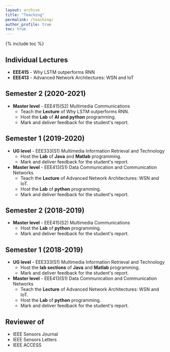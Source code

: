 ```yaml
---
layout: archive
title: "Teaching"
permalink: /teaching/
author_profile: true
toc: true
---
```

{% include toc %}

## Individual Lectures
* **EEE415** - Why LSTM outperforms RNN
* **EEE413** - Advanced Network Architectures: WSN and IoT

## Semester 2 (2020-2021)
* **Master level** - EEE415(S2) Multimedia Communications
	* Teach the **Lecture** of Why LSTM outperforms RNN.
	* Host the **Lab** of **AI and python** programming.
	* Mark and deliver feedback for the student's report.

## Semester 1 (2019-2020)
* **UG level** - EEE333(S1) Multimedia Information Retrieval and Technology
	* Host the **Lab** of **Java** and **Matlab** programming.
	* Mark and deliver feedback for the student's report.
* **Master level** - EEE413(S1) Data Communication and Communication Networks
	* Teach the **Lecture** of Advanced Network Architectures: WSN and IoT.
	* Host the **Lab** of **python** programming.
	* Mark and deliver feedback for the student's report.

## Semester 2 (2018-2019)
* **Master level** - EEE415(S2) Multimedia Communications
	* Host the **Lab** of **python** programming.
	* Mark and deliver feedback for the student's report.

## Semester 1 (2018-2019)
* **UG level** - EEE333(S1) Multimedia Information Retrieval and Technology
	* Host the **lab sections** of **Java** and **Matlab** programming.
	* Mark and deliver feedback for the student's report.
* **Master level** - EEE413(S1) Data Communication and Communication Networks
	* Teach the **Lecture** of Advanced Network Architectures: WSN and IoT.
	* Host the **Lab** of **python** programming.
	* Mark and deliver feedback for the student's report.

## Reviewer of
* IEEE Sensors Journal
* IEEE Sensors Letters
* IEEE ACCESS